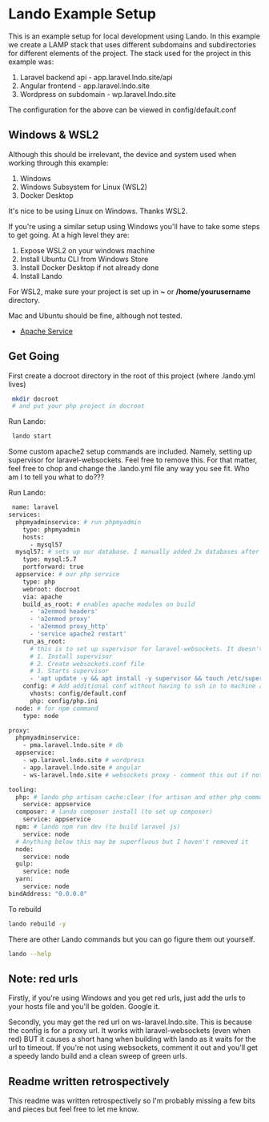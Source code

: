 Lando Example Setup
==============

This is an example setup for local development using Lando.
In this example we create a LAMP stack that uses different subdomains and subdirectories for different elements of the project.
The stack used for the project in this example was:
1. Laravel backend api - app.laravel.lndo.site/api
2. Angular frontend - app.laravel.lndo.site
3. Wordpress on subdomain - wp.laravel.lndo.site

The configuration for the above can be viewed in config/default.conf

Windows & WSL2
--------------
Although this should be irrelevant, the device and system used when working through this example:
1. Windows
2. Windows Subsystem for Linux (WSL2)
3. Docker Desktop

It's nice to be using Linux on Windows. Thanks WSL2.

If you're using a similar setup using Windows you'll have to take some steps to get going. 
At a high level they are:
1. Expose WSL2 on your windows machine
2. Install Ubuntu CLI from Windows Store
3. Install Docker Desktop if not already done
4. Install Lando

For WSL2, make sure your project is set up in **~** or **/home/yourusername** directory.

Mac and Ubuntu should be fine, although not tested. 

* [Apache Service](https://docs.devwithlando.io/tutorials/apache.html)

Get Going
--------------
First create a docroot directory in the root of this project (where .lando.yml lives)

```bash
 mkdir docroot
 # and put your php project in docroot
```
Run Lando:
```bash
 lando start
```

Some custom apache2 setup commands are included. Namely, setting up supervisor for laravel-websockets. 
Feel free to remove this. For that matter, feel free to chop and change the .lando.yml file any way you see fit. Who am I to tell you what to do???

Run Lando:
```bash
 name: laravel
services:
  phpmyadminservice: # run phpmyadmin
    type: phpmyadmin
    hosts:
      - mysql57
  mysql57: # sets up our database. I manually added 2x databases after setup and access them via root credentials. Important! When connecting host will NOT be localhost but the internal host (mysql57.laravel.internal). Run lando info after startup to see credential. 
    type: mysql:5.7
    portforward: true
  appservice: # our php service
    type: php
    webroot: docroot
    via: apache
    build_as_root: # enables apache modules on build
      - 'a2enmod headers'
      - 'a2enmod proxy'
      - 'a2enmod proxy_http'
      - 'service apache2 restart'
    run_as_root: 
      # this is to set up supervisor for laravel-websockets. It doesn't work in build_as_root. 
      # 1. Install supervisor
      # 2. Create websockets.conf file
      # 3. Starts supervisor
      - 'apt update -y && apt install -y supervisor && touch /etc/supervisor/conf.d/websockets.conf && echo "[program:websockets]" > /etc/supervisor/conf.d/websockets.conf && echo "command=/usr/local/bin/php /app/docroot/artisan websockets:serve" >> /etc/supervisor/conf.d/websockets.conf && echo "numprocs=1" >> /etc/supervisor/conf.d/websockets.conf && echo "autostart=true" >> /etc/supervisor/conf.d/websockets.conf && echo "autorestart=true" >> /etc/supervisor/conf.d/websockets.conf  && echo "redirect_stderr=true" >> /etc/supervisor/conf.d/websockets.conf && echo "stdout_logfile=/app/worker.log" >> /etc/supervisor/conf.d/websockets.conf && service supervisor stop && service supervisor start && supervisorctl stop websockets && supervisorctl start websockets'
    config: # Add additional conf without having to ssh in to machine and edit files... nice. 
      vhosts: config/default.conf
      php: config/php.ini
  node: # for npm command
    type: node

proxy:
  phpmyadminservice:
    - pma.laravel.lndo.site # db
  appservice:
    - wp.laravel.lndo.site # wordpress
    - app.laravel.lndo.site # angular
    - ws-laravel.lndo.site # websockets proxy - comment this out if not using websockets

tooling:
  php: # lando php artisan cache:clear (for artisan and other php commands)
    service: appservice
  composer: # lando composer install (to set up composer)
    service: appservice
  npm: # lando npm run dev (to build laravel js)
    service: node
  # Anything below this may be superfluous but I haven't removed it
  node:
    service: node
  gulp:
    service: node
  yarn:
    service: node
bindAddress: "0.0.0.0"

```

To rebuild
```bash
lando rebuild -y
```

There are other Lando commands but you can go figure them out yourself. 
```bash
lando --help
```

Note: red urls
--------------
Firstly, if you're using Windows and you get red urls, just add the urls to your hosts file and you'll be golden. Google it. 

Secondly, you may get the red url on ws-laravel.lndo.site. This is because the config is for a proxy url. It works with laravel-websockets (even when red) BUT it causes a short hang when building with lando as it waits for the url to timeout. 
If you're not using websockets, comment it out and you'll get a speedy lando build and a clean sweep of green urls. 

Readme written retrospectively
------------------------------
This readme was written retrospectively so I'm probably missing a few bits and pieces but feel free to let me know. 
